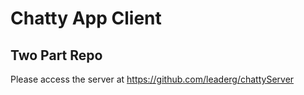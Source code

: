 # Chatty App Client
## Two Part Repo
Please access the server at https://github.com/leaderg/chattyServer
